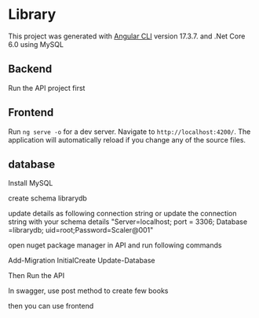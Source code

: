 # Library

This project was generated with [Angular CLI](https://github.com/angular/angular-cli) version 17.3.7. and .Net Core 6.0 using MySQL

## Backend

Run the API project first

## Frontend

Run `ng serve -o` for a dev server. Navigate to `http://localhost:4200/`. The application will automatically reload if you change any of the source files.

## database

Install MySQL


create schema librarydb

update details as following connection string or update the connection string with your schema details
"Server=localhost; port = 3306;  Database =librarydb; uid=root;Password=Scaler@001"

open nuget package manager in API and run following commands

Add-Migration InitialCreate
Update-Database

Then Run the API

In swagger, use post method to create few books


then you can use frontend
